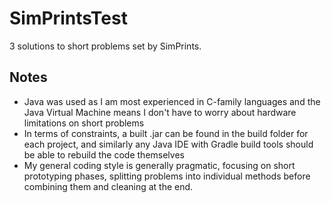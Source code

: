 # SimPrintsTest

3 solutions to short problems set by SimPrints.

## Notes
- Java was used as I am most experienced in C-family languages and the Java Virtual Machine means I don't have to worry about hardware limitations on short problems
- In terms of constraints, a built .jar can be found in the build folder for each project, and similarly any Java IDE with Gradle build tools should be able to rebuild the code themselves
- My general coding style is generally pragmatic, focusing on short prototyping phases, splitting problems into individual methods before combining them and cleaning at the end.
